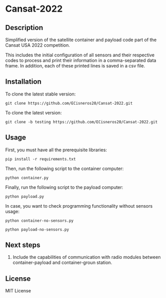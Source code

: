 # Cansat-2022

## Description

Simplified version of the satellite container and payload code part of the Cansat USA 2022 competition.

This includes the initial configuration of all sensors and their respective codes to process and print their information in a comma-separated data frame. In addition, each of these printed lines is saved in a csv file.

## Installation

To clone the latest stable version:

	git clone https://github.com/ECisneros20/Cansat-2022.git

To clone the latest version:

	git clone -b testing https://github.com/ECisneros20/Cansat-2022.git

## Usage

First, you must have all the prerequisite libraries:

	pip install -r requirements.txt

Then, run the following script to the container computer:

	python container.py

Finally, run the following script to the payload computer:

	python payload.py

In case, you want to check programming functionality without sensors usage:

	python container-no-sensors.py

	python payload-no-sensors.py

## Next steps

1. Include the capabilities of communication with radio modules between container-payload and container-groun station.

## License

MIT License
